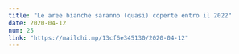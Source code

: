```yaml
---
title: "Le aree bianche saranno (quasi) coperte entro il 2022"
date: 2020-04-12
num: 25
link: "https://mailchi.mp/13cf6e345130/2020-04-12"
---
```

